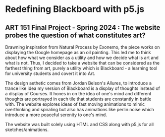 # Redefining Blackboard with p5.js
## ART 151 Final Project - Spring 2024 : The website probes the question of what constitutes art? 

Drawning inspiration from Natural Process by Exonemo, the piece works on displaying the Google homepage as an oil painting. This led me to think about how what we consider as a utility and how we decide what is art and what is not. Thus, I decided to take a website that can be considered as the farthest thing from art, purely a utility which is Blackboard - a learning tool for university students and covert it into Art.

The design aethetic comes from Jordan Belson's Allures, to introduce a trance like idea my version of Blackboard is a display of thoughts instead of a display of Courses. It hones in on the idea of one's mind and different thoughts are portrayed in each tile that students are constantly in battle with. The website explores ideas of fast moving animations to mimic overthinking and spiraling but also has animations like perlin noise which introduce a more peaceful serenity to one's mind. 

The website was built solely using HTML and CSS along with p5.js for all sketches/animations. 


